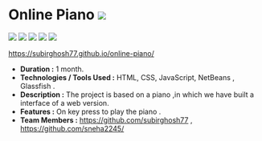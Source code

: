 # Online Piano <img src="https://img.shields.io/badge/project-completed-brightgreen">

<img src="https://img.shields.io/badge/HTML-v5-brightgreen"> <img src="https://img.shields.io/badge/css-brightgreen"> <img src="https://img.shields.io/badge/JavaScript-brightgreen"> <img src="https://img.shields.io/badge/NetBeans-brightgreen"> <img src="https://img.shields.io/badge/Glassfish-v4.1-brightgreen">

https://subirghosh77.github.io/online-piano/

- __Duration :__ 1 month.
- __Technologies / Tools Used :__ HTML, CSS, JavaScript, NetBeans , Glassfish .
- __Description :__ 
	  The project is based on a piano ,in which we have built a interface of a  web version. 
- __Features :__ On key press to play the piano . 
- __Team Members :__ https://github.com/subirghosh77 , https://github.com/sneha2245/
